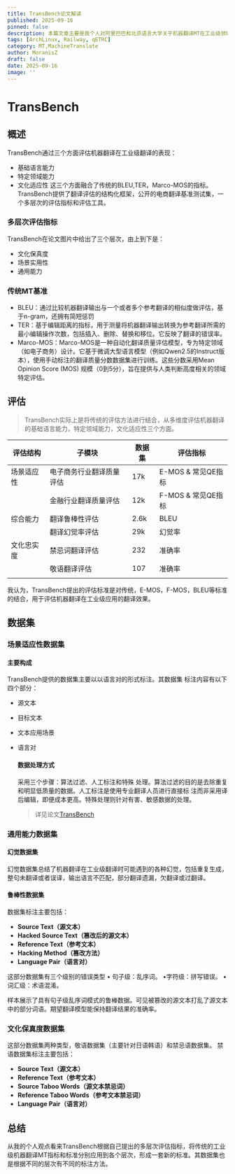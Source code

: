 ```yaml
---
title: TransBench论文解读
published: 2025-09-16
pinned: false
description: 本篇文章主要是我个人对阿里巴巴和北京语言大学关于机器翻译MT在工业级领域的应用提出的新标准TransBench的看法。仅代表个人观点。
tags: [ArchLinux, Railway, qETRC]
category: MT,MachineTranslate
author: MoranisZ
draft: false
date: 2025-09-16
image: ''
---
```


# TransBench

## 概述

TransBench通过三个方面评估机器翻译在工业级翻译的表现：

- 基础语言能力
- 特定领域能力
- 文化适应性
  这三个方面融合了传统的BLEU,TER，Marco-MOS的指标。
  TransBench提供了翻译评估的结构化框架，公开的电商翻译基准测试集，一个多层次的评估指标和评估工具。

### 多层次评估指标

TransBench在论文图片中给出了三个层次，由上到下是：

- 文化保真度
- 场景实用性
- 通用能力

### 传统MT基准

- BLEU：通过比较机器翻译输出与一个或者多个参考翻译的相似度做评估，基于n-gram，还拥有简短惩罚
- TER：基于编辑距离的指标，用于测量将机器翻译输出转换为参考翻译所需的最小编辑操作次数，包括插入、删除、替换和移位。它反映了翻译的错误率。
- Marco-MOS：Marco-MOS是一种自动化翻译质量评估模型，专为特定领域（如电子商务）设计。它基于微调大型语言模型（例如Qwen2.5的Instruct版本），使用手动标注的翻译质量分数数据集进行训练。这些分数采用Mean Opinion Score (MOS) 规模（0到5分），旨在提供与人类判断高度相关的领域特定评估。

## 评估

> TransBench实际上是将传统的评估方法进行结合，从多维度评估机器翻译的基础语言能力，特定领域能力，文化适应性三个方面。

| 评估结构 | 子模块 | 数据集 | 评估指标 |
| --- | --- | --- | --- |
| 场景适应性 | 电子商务行业翻译质量评估 | 17k | E-MOS & 常见QE指标 |
|     | 金融行业翻译质量评估 | 12k | F-MOS & 常见QE指标 |
| 综合能力 | 翻译鲁棒性评估 | 2.6k | BLEU |
|     | 翻译幻觉率评估 | 29k | 幻觉率 |
| 文化忠实度 | 禁忌词翻译评估 | 232 | 准确率 |
|     | 敬语翻译评估 | 107 | 准确率 |
|     |     |     |     |

我认为，TransBench提出的评估标准是对传统，E-MOS，F-MOS，BLEU等标准的结合，用于评估机器翻译在工业级应用的翻译效果。

## 数据集

### 场景适应性数据集

#### 主要构成

TransBench提供的数据集主要以以语言对的形式标注。其数据集
标注内容有以下四个部分：

- 源文本
  
- 目标文本
  
- 文本应用场景
  
- 语言对
  
  #### 数据处理方式
  
  采用三个步骤：算法过滤、人工标注和特殊
  处理。算法过滤的目的是去除重复和明显低质量的数据。人工标注是使用专业翻译人员进行直接标
  注而非采用译后编辑，即便成本更高。特殊处理则针对有害、敏感数据的处理。
  
  > 详见论文[TransBench](https://arxiv.org/pdf/2505.14244)
  

### 通用能力数据集

#### 幻觉数据集

幻觉数据集总结了机器翻译在工业级翻译时可能遇到的各种幻觉，包括重复生成，整句未翻译或者误译，输出语言不匹配，部分翻译遗漏，欠翻译或过翻译。

#### 鲁棒性数据集

数据集标注主要包括：

- **Source Text（源文本）**
- **Hacked Source Text（篡改后的源文本）**
- **Reference Text（参考文本）**
- **Hacking Method（篡改方法）**
- **Language Pair（语言对）**

这部分数据集有三个级别的错误类型
• 句子级：乱序词。
•字符级：拼写错误。
•词汇级：术语混淆。

样本展示了具有句子级乱序词模式的鲁棒数据。可见被篡改的源文本打乱了源文本中的部分词语。期望翻译模型能保持翻译结果的准确率。

### 文化保真度数据集

这部分数据集两种类型，敬语数据集（主要针对日语韩语）和禁忌语数据集。
禁语数据集标注主要包括：

- **Source Text（源文本）**
- **Reference Text（参考文本）**
- **Source Taboo Words（源文本禁忌词）**
- **Reference Taboo Words（参考文本禁忌词）**
- **Language Pair（语言对）**

## 总结

从我的个人观点看来TransBench根据自己提出的多层次评估指标，将传统的工业级机器翻译MT指标和标准分别应用到各个层次，形成一套新的标准。其数据集也是根据不同的层次有不同的标注方法。